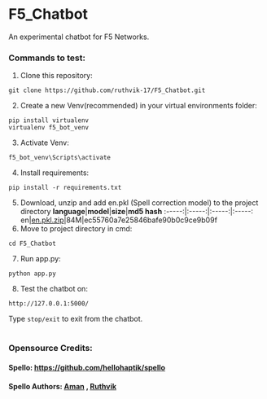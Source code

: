 # F5_Chatbot
An experimental chatbot for F5 Networks.
### Commands to test:
1. Clone this repository:
```
git clone https://github.com/ruthvik-17/F5_Chatbot.git
```
2. Create a new Venv(recommended) in your virtual environments folder:
```
pip install virtualenv
virtualenv f5_bot_venv
```
3. Activate Venv:
```
f5_bot_venv\Scripts\activate
```
4. Install requirements:
```
pip install -r requirements.txt
```
5. Download, unzip and add en.pkl (Spell correction model) to the project directory
**language**|**model**|**size**|**md5 hash**
    :-----:|:-----:|:-----:|:-----:
    en|[en.pkl.zip](https://haptik-website-images.haptik.ai/spello\_models/en.pkl.zip)|84M|ec55760a7e25846bafe90b0c9ce9b09f
6.  Move to project directory in cmd:
```
cd F5_Chatbot
```
7. Run app.py:
```
python app.py
```
8. Test the chatbot on:
```
http://127.0.0.1:5000/
```

Type `stop/exit` to exit from the chatbot.

#
### Opensource Credits:
#### Spello: https://github.com/hellohaptik/spello
#### Spello Authors: [Aman](https://github.com/amansrivastava17) , [Ruthvik](https://github.com/ruthvik-17)
